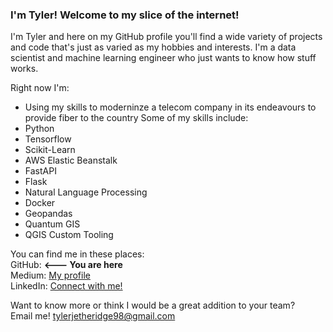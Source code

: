 ### I'm Tyler! Welcome to my slice of the internet!  

I'm Tyler and here on my GitHub profile you'll find a wide variety of projects and code that's just as varied as my hobbies and interests. I'm a data scientist and machine learning engineer who just wants to know how stuff works.  

Right now I'm: 
- Using my skills to moderninze a telecom company in its endeavours to provide fiber to the country
Some of my skills include:  
- Python  
- Tensorflow  
- Scikit-Learn  
- AWS Elastic Beanstalk
- FastAPI  
- Flask
- Natural Language Processing
- Docker
- Geopandas
- Quantum GIS
- QGIS Custom Tooling

You can find me in these places:  
GitHub:  **<--- You are here**  
Medium: [My profile](https://medium.com/@tylerjetheridge98)   
LinkedIn: [Connect with me!](https://www.linkedin.com/in/tylerjetheridge/)   


Want to know more or think I would be a great addition to your team?  
Email me!  tylerjetheridge98@gmail.com
<!--
**tyleretheridge/tyleretheridge** is a ✨ _special_ ✨ repository because its `README.md` (this file) appears on your GitHub profile.

-->
